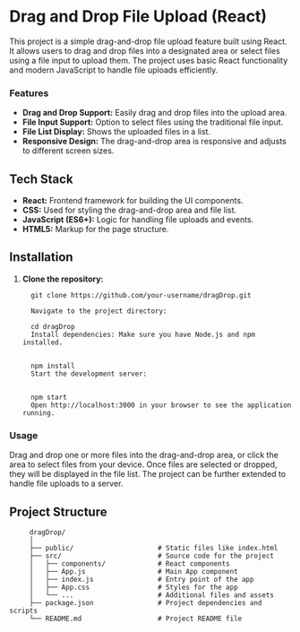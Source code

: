 # Drag and Drop File Upload (React)

This project is a simple drag-and-drop file upload feature built using React. It allows users to drag and drop files into a designated area or select files using a file input to upload them. The project uses basic React functionality and modern JavaScript to handle file uploads efficiently.

### Features

- **Drag and Drop Support:** Easily drag and drop files into the upload area.
- **File Input Support:** Option to select files using the traditional file input.
- **File List Display:** Shows the uploaded files in a list.
- **Responsive Design:** The drag-and-drop area is responsive and adjusts to different screen sizes.

## Tech Stack

- **React:** Frontend framework for building the UI components.
- **CSS:** Used for styling the drag-and-drop area and file list.
- **JavaScript (ES6+):** Logic for handling file uploads and events.
- **HTML5:** Markup for the page structure.

## Installation

1. **Clone the repository:**

         git clone https://github.com/your-username/dragDrop.git
      
         Navigate to the project directory:
         
         cd dragDrop
         Install dependencies: Make sure you have Node.js and npm installed.
         
         
         npm install
         Start the development server:
         
         
         npm start
         Open http://localhost:3000 in your browser to see the application running.


### Usage
Drag and drop one or more files into the drag-and-drop area, or click the area to select files from your device.
Once files are selected or dropped, they will be displayed in the file list.
The project can be further extended to handle file uploads to a server.

## Project Structure

         dragDrop/
         │
         ├── public/                     # Static files like index.html
         ├── src/                        # Source code for the project
         │   ├── components/             # React components
         │   ├── App.js                  # Main App component
         │   ├── index.js                # Entry point of the app
         │   ├── App.css                 # Styles for the app
         │   └── ...                     # Additional files and assets
         ├── package.json                # Project dependencies and scripts
         └── README.md                   # Project README file
